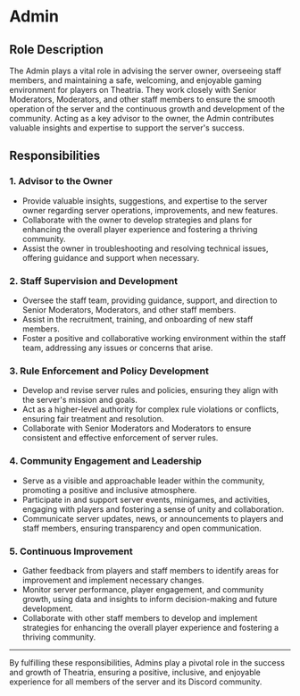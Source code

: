 # Admin

## Role Description
The Admin plays a vital role in advising the server owner, overseeing staff members, and maintaining a safe, welcoming, and enjoyable gaming environment for players on Theatria. They work closely with Senior Moderators, Moderators, and other staff members to ensure the smooth operation of the server and the continuous growth and development of the community. Acting as a key advisor to the owner, the Admin contributes valuable insights and expertise to support the server's success.

## Responsibilities

### 1. Advisor to the Owner

- Provide valuable insights, suggestions, and expertise to the server owner regarding server operations, improvements, and new features.
- Collaborate with the owner to develop strategies and plans for enhancing the overall player experience and fostering a thriving community.
- Assist the owner in troubleshooting and resolving technical issues, offering guidance and support when necessary.

### 2. Staff Supervision and Development

- Oversee the staff team, providing guidance, support, and direction to Senior Moderators, Moderators, and other staff members.
- Assist in the recruitment, training, and onboarding of new staff members.
- Foster a positive and collaborative working environment within the staff team, addressing any issues or concerns that arise.

### 3. Rule Enforcement and Policy Development

- Develop and revise server rules and policies, ensuring they align with the server's mission and goals.
- Act as a higher-level authority for complex rule violations or conflicts, ensuring fair treatment and resolution.
- Collaborate with Senior Moderators and Moderators to ensure consistent and effective enforcement of server rules.

### 4. Community Engagement and Leadership

- Serve as a visible and approachable leader within the community, promoting a positive and inclusive atmosphere.
- Participate in and support server events, minigames, and activities, engaging with players and fostering a sense of unity and collaboration.
- Communicate server updates, news, or announcements to players and staff members, ensuring transparency and open communication.

### 5. Continuous Improvement

- Gather feedback from players and staff members to identify areas for improvement and implement necessary changes.
- Monitor server performance, player engagement, and community growth, using data and insights to inform decision-making and future development.
- Collaborate with other staff members to develop and implement strategies for enhancing the overall player experience and fostering a thriving community.

---

By fulfilling these responsibilities, Admins play a pivotal role in the success and growth of Theatria, ensuring a positive, inclusive, and enjoyable experience for all members of the server and its Discord community.

